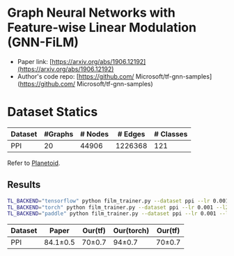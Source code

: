 # Graph Neural Networks with Feature-wise Linear Modulation (GNN-FiLM)

- Paper link: [https://arxiv.org/abs/1906.12192](https://arxiv.org/abs/1906.12192)
- Author's code repo: [https://github.com/ Microsoft/tf-gnn-samples](https://github.com/ Microsoft/tf-gnn-samples)

# Dataset Statics

| Dataset | #Graphs | # Nodes | # Edges | # Classes |
|---------|---------|---------|---------|-----------|
| PPI     | 20      | 44906   | 1226368 | 121       |

Refer to [Planetoid](https://gammagl.readthedocs.io/en/latest/api/gammagl.datasets.html#gammagl.datasets.Planetoid).

Results
-------

```bash
TL_BACKEND="tensorflow" python film_trainer.py --dataset ppi --lr 0.001 --l2_coef 5e-4 --drop_rate 0.1 --hidden_dim 160  --num_layers 4
TL_BACKEND="torch" python film_trainer.py --dataset ppi --lr 0.001 --l2_coef 5e-4 --drop_rate 0.1 --hidden_dim 160 --num_layers 4
TL_BACKEND="paddle" python film_trainer.py --dataset ppi --lr 0.001 --l2_coef 5e-4 --drop_rate 0.1 --hidden_dim 160 --num_layers 4
```

| Dataset | Paper    | Our(tf) | Our(torch) | Our(tf) |
|---------|----------|---------|------------| --------|
| PPI     | 84.1±0.5 | 70±0.7  | 94±0.7     | 70±0.7  |


